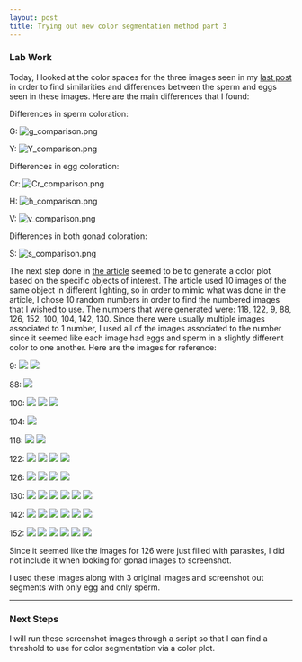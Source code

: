 ```yaml
---
layout: post
title: Trying out new color segmentation method part 3
---
```


### Lab Work

Today, I looked at the color spaces for the three images seen in my [last post](https://h-ra.github.io/38-TryingNewColorSegmentationPt2/) in order to find similarities and differences between the sperm and eggs seen in these images. Here are the main differences that I found:

Differences in sperm coloration:

G: ![g_comparison.png](https://github.com/H-Ra/h-ra.github.io/blob/master/images/g_comparison.png?raw=true)

Y: ![Y_comparison.png](https://github.com/H-Ra/h-ra.github.io/blob/master/images/Y_comparison.png?raw=true)

Differences in egg coloration:

Cr: ![Cr_comparison.png](https://github.com/H-Ra/h-ra.github.io/blob/master/images/Cr_comparison.png?raw=true)

H: ![h_comparison.png](https://github.com/H-Ra/h-ra.github.io/blob/master/images/h_comparison.png?raw=true)

V: ![v_comparison.png](https://github.com/H-Ra/h-ra.github.io/blob/master/images/v_comparison.png?raw=true)

Differences in both gonad coloration:

S: ![s_comparison.png](https://github.com/H-Ra/h-ra.github.io/blob/master/images/s_comparison.png?raw=true)

The next step done in [the article](https://www.learnopencv.com/color-spaces-in-opencv-cpp-python/) seemed to be to generate a color plot based on the specific objects of interest. The article used 10 images of the same object in different lighting, so in order to mimic what was done in the article, I chose 10 random numbers in order to find the numbered images that I wished to use. The numbers that were generated were: 118, 122, 9, 88, 126, 152, 100, 104, 142, 130. Since there were usually multiple images associated to 1 number, I used all of the images associated to the number since it seemed like each image had eggs and sperm in a slightly different color to one another. Here are the images for reference:

9: 
![](https://github.com/H-Ra/h-ra.github.io/blob/master/images/20180924-angasi009-40x-tiled.jpg?raw=true)
![](https://github.com/H-Ra/h-ra.github.io/blob/master/images/20180924-angasi009-40x-tiled2.jpg?raw=true)

88:
![](https://github.com/H-Ra/h-ra.github.io/blob/master/images/20180924-angasi088-10x-tiled.jpg?raw=true)

100:
![](https://github.com/H-Ra/h-ra.github.io/blob/master/images/20180924-angasi100-10x-2.jpg?raw=true)
![](https://github.com/H-Ra/h-ra.github.io/blob/master/images/20180924-angasi100-10x-tiled.jpg?raw=true)
![](https://github.com/H-Ra/h-ra.github.io/blob/master/images/20180924-angasi100-10x-tiled.jpg?raw=true)

104:
![](https://github.com/H-Ra/h-ra.github.io/blob/master/images/20180924-angasi104-10x-tiled.jpg?raw=true)

118:
![](https://github.com/H-Ra/h-ra.github.io/blob/master/images/20180924-angasi118-10x-tiled-scale.jpg?raw=true)
![](https://github.com/H-Ra/h-ra.github.io/blob/master/images/20180924-angasi118-10x-tiled.jpg?raw=true)

122:
![](https://github.com/H-Ra/h-ra.github.io/blob/master/images/20180924-angasi122-10x-scale.jpg?raw=true)
![](https://github.com/H-Ra/h-ra.github.io/blob/master/images/20180924-angasi122-10x-tiled-scale.jpg?raw=true)
![](https://github.com/H-Ra/h-ra.github.io/blob/master/images/20180924-angasi122-10x-tiled.jpg?raw=true)
![](https://github.com/H-Ra/h-ra.github.io/blob/master/images/20180924-angasi122-10x.jpg?raw=true)

126:
![](https://github.com/H-Ra/h-ra.github.io/blob/master/images/20180924-angasi126-10x-tiled-scale.jpg?raw=true)
![](https://github.com/H-Ra/h-ra.github.io/blob/master/images/20180924-angasi126-10x-tiled.jpg?raw=true)
![](https://github.com/H-Ra/h-ra.github.io/blob/master/images/20180924-angasi126-20x-scale.jpg?raw=true)
![](https://github.com/H-Ra/h-ra.github.io/blob/master/images/20180924-angasi126-20x.jpg?raw=true)

130:
![](https://github.com/H-Ra/h-ra.github.io/blob/master/images/20180924-angasi130-10x-scale.jpg?raw=true)
![](https://github.com/H-Ra/h-ra.github.io/blob/master/images/20180924-angasi130-10x-tiled-scale.jpg?raw=true)
![](https://github.com/H-Ra/h-ra.github.io/blob/master/images/20180924-angasi130-10x-tiled.jpg?raw=true)
![](https://github.com/H-Ra/h-ra.github.io/blob/master/images/20180924-angasi130-10x.jpg?raw=true)
![](https://github.com/H-Ra/h-ra.github.io/blob/master/images/20180924-angasi130-60x-scale.jpg?raw=true)
![](https://github.com/H-Ra/h-ra.github.io/blob/master/images/20180924-angasi130-60x.jpg?raw=true)

142:
![](https://github.com/H-Ra/h-ra.github.io/blob/master/images/20180924-angasi142-10x-scale.jpg?raw=true)
![](https://github.com/H-Ra/h-ra.github.io/blob/master/images/20180924-angasi142-10x-tiled-scale.jpg?raw=true)
![](https://github.com/H-Ra/h-ra.github.io/blob/master/images/20180924-angasi142-10x-tiled.jpg?raw=true)
![](https://github.com/H-Ra/h-ra.github.io/blob/master/images/20180924-angasi142-10x.jpg?raw=true)
![](https://github.com/H-Ra/h-ra.github.io/blob/master/images/20180924-angasi142-40x-scale.jpg?raw=true)
![](https://github.com/H-Ra/h-ra.github.io/blob/master/images/20180924-angasi142-40x.jpg?raw=true)

152:
![](https://github.com/H-Ra/h-ra.github.io/blob/master/images/20180924-angasi152-10x-tiled-scale.jpg?raw=true)
![](https://github.com/H-Ra/h-ra.github.io/blob/master/images/20180924-angasi152-10x-tiled.jpg?raw=true)
![](https://github.com/H-Ra/h-ra.github.io/blob/master/images/20180924-angasi152-40x-2-scale.jpg?raw=true)
![](https://github.com/H-Ra/h-ra.github.io/blob/master/images/20180924-angasi152-40x-2.jpg?raw=true)
![](https://github.com/H-Ra/h-ra.github.io/blob/master/images/20180924-angasi152-40x-scale.jpg?raw=true)
![](https://github.com/H-Ra/h-ra.github.io/blob/master/images/20180924-angasi152-40x.jpg?raw=true)

Since it seemed like the images for 126 were just filled with parasites, I did not include it when looking for gonad images to screenshot. 

I used these images along with 3 original images and screenshot out segments with only egg and only sperm. 

---

### Next Steps

I will run these screenshot images through a script so that I can find a threshold to use for color segmentation via a color plot. 


